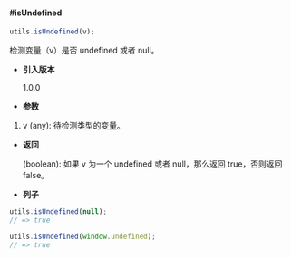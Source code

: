 #### #isUndefined

```javascript
utils.isUndefined(v);
```

检测变量（v）是否 undefined 或者 null。

- **引入版本**

    1.0.0

- **参数**

1. v (any): 待检测类型的变量。

- **返回**

    (boolean): 如果 v 为一个 undefined 或者 null，那么返回 true，否则返回 false。

- **列子**

```javascript
utils.isUndefined(null);
// => true

utils.isUndefined(window.undefined);
// => true
```
